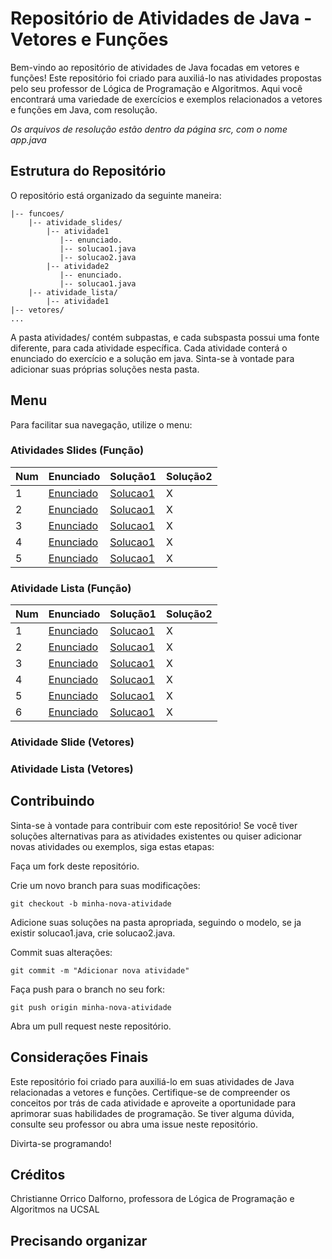 # Repositório de Atividades de Java - Vetores e Funções
Bem-vindo ao repositório de atividades de Java focadas em vetores e funções! Este repositório foi criado para auxiliá-lo nas atividades propostas pelo seu professor de Lógica de Programação e Algoritmos. Aqui você encontrará uma variedade de exercícios e exemplos relacionados a vetores e funções em Java, com resolução. <br>

*Os arquivos de resolução estão dentro da página src, com o nome app.java*

## Estrutura do Repositório
O repositório está organizado da seguinte maneira:

```
|-- funcoes/
    |-- atividade_slides/
        |-- atividade1
           |-- enunciado.
           |-- solucao1.java
           |-- solucao2.java
        |-- atividade2
           |-- enunciado.
           |-- solucao1.java
    |-- atividade_lista/
        |-- atividade1
|-- vetores/
...
```
A pasta atividades/ contém subpastas, e cada subspasta possui uma fonte diferente, para cada atividade específica. Cada atividade conterá o enunciado do exercício e a solução em java. Sinta-se à vontade para adicionar suas próprias soluções nesta pasta.

## Menu
Para facilitar sua navegação, utilize o menu:

### Atividades Slides (Função)
Num | Enunciado | Solução1 | Solução2 
---|---|---|---
1 | [Enunciado](funcoes/atividades_slides/atividade1/enunciado.md) | [Solucao1](funcoes/atividades_slides/atividade1/solucao1/src/App.java) | X
2 | [Enunciado](funcoes/atividades_slides/atividade2/enunciado.md) | [Solucao1](funcoes/atividades_slides/atividade2/solucao1/src/App.java) | X
3 | [Enunciado](funcoes/atividades_slides/atividade3/enunicado.png) | [Solucao1](funcoes/atividades_slides/atividade3/solucao1/src/App.java) | X
4 | [Enunciado](funcoes/atividades_slides/atividade4/enunciado.md) | [Solucao1](funcoes/atividades_slides/atividade4/solucao1/src/App.java) | X
5 | [Enunciado](funcoes/atividades_slides/atividade5/enunciado.png) | [Solucao1](funcoes/atividades_slides/atividade5/solucao1/src/App.java) | X
### Atividade Lista (Função)
Num | Enunciado | Solução1 | Solução2 
---|---|---|---
1 | [Enunciado](funcoes/atividades_lista/atividade1/enunciado.md) | [Solucao1](funcoes/atividades_lista/atividade1/solucao1/src/App.java) | X
2 | [Enunciado](funcoes/atividades_lista/atividade2/enunciado.md) | [Solucao1](funcoes/atividades_lista/atividade2/solucao1/src/App.java) | X
3 | [Enunciado](funcoes/atividades_lista/atividade3/enunicado.png) | [Solucao1](funcoes/atividades_lista/atividade3/solucao1/src/App.java) | X
4 | [Enunciado](funcoes/atividades_lista/atividade4/enunciado.md) | [Solucao1](funcoes/atividades_lista/atividade4/solucao1/src/App.java) | X
5 | [Enunciado](funcoes/atividades_lista/atividade5/enunciado.png) | [Solucao1](funcoes/atividades_lista/atividade5/solucao1/src/App.java) | X
6 | [Enunciado](funcoes/atividades_lista/atividade6/enunciado.png) | [Solucao1](funcoes/atividades_lista/atividade6/solucao1/src/App.java) | X
### Atividade Slide (Vetores)

### Atividade Lista (Vetores)

## Contribuindo
Sinta-se à vontade para contribuir com este repositório! Se você tiver soluções alternativas para as atividades existentes ou quiser adicionar novas atividades ou exemplos, siga estas etapas:

Faça um fork deste repositório.

Crie um novo branch para suas modificações:
```
git checkout -b minha-nova-atividade
```
Adicione suas soluções na pasta apropriada, seguindo o modelo, se ja existir solucao1.java, crie solucao2.java.

Commit suas alterações:
```
git commit -m "Adicionar nova atividade"  
```
Faça push para o branch no seu fork:
```
git push origin minha-nova-atividade
```
Abra um pull request neste repositório.

## Considerações Finais
Este repositório foi criado para auxiliá-lo em suas atividades de Java relacionadas a vetores e funções. Certifique-se de compreender os conceitos por trás de cada atividade e aproveite a oportunidade para aprimorar suas habilidades de programação. Se tiver alguma dúvida, consulte seu professor ou abra uma issue neste repositório.

Divirta-se programando!

## Créditos
Christianne Orrico Dalforno, professora de Lógica de Programação e Algoritmos na UCSAL

## Precisando organizar
